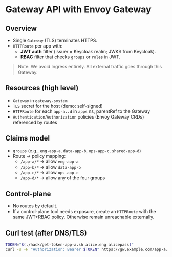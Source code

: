 # Gateway API with Envoy Gateway

## Overview
- Single `Gateway` (TLS) terminates HTTPS.
- `HTTPRoute` per app with:
  - **JWT auth** filter (issuer = Keycloak realm; JWKS from Keycloak).
  - **RBAC** filter that checks `groups` or `roles` in JWT.

> Note: We avoid Ingress entirely. All external traffic goes through this Gateway.

## Resources (high level)
- `Gateway` in `gateway-system`
- `TLS` secret for the host (demo: self-signed)
- `HTTPRoute` for each `app-a..d` in `apps` ns, parentRef to the Gateway
- `Authentication`/`Authorization` policies (Envoy Gateway CRDs) referenced by routes

## Claims model
- `groups` (e.g., `eng-app-a`, `data-app-b`, `ops-app-c`, `shared-app-d`)
- Route → policy mapping:
  - `/app-a/*` → allow `eng-app-a`
  - `/app-b/*` → allow `data-app-b`
  - `/app-c/*` → allow `ops-app-c`
  - `/app-d/*` → allow any of the four groups

## Control-plane
- No routes by default.
- If a control-plane tool needs exposure, create an `HTTPRoute` with the same JWT+RBAC policy. Otherwise remain unreachable externally.

## Curl test (after DNS/TLS)
```bash
TOKEN="$(./hack/get-token-app-a.sh alice.eng alicepass)"
curl -s -H "Authorization: Bearer $TOKEN" https://gw.example.com/app-a/health
